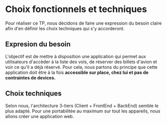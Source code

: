 # Choix fonctionnels et techniques 
Pour réaliser ce TP, nous décidons de faire une expression du besoin claire afin d'en définir les choix techniques qui s'y accorderont.

## Expresion du besoin 
L'objectif est de mettre à disposition une application qui permet aux utilisateurs d'accèder à la liste des vols, de réserver des billets d'avion et voir ce qu'il a déjà réservé. Pour cela, nous partons du principe que cette application doit être à la fois __accessible sur place, chez lui et pas de contraintes de devices.__ 


## Choix techniques 

Selon nous, l'architecture 3-tiers (Client + FrontEnd + BackEnd) semble le plus adapté. Pour une portabilitée au maximum sur tout les appareils, nous allons créer une application web.